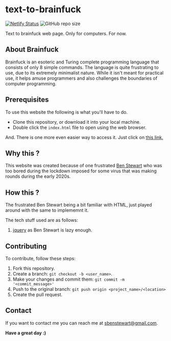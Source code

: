 # text-to-brainfuck

[![Netlify Status](https://api.netlify.com/api/v1/badges/7a1d13b2-d7d8-484a-90c7-efdeb1148732/deploy-status)](https://app.netlify.com/sites/text2brainfuck/deploys)
![GitHub repo size](https://img.shields.io/github/repo-size/sbenstewart/text-to-brainfuck)

Text to brainfuck web page. Only for computers. For now.

## About Brainfuck

Brainfuck is an esoteric and Turing complete programming language that consists of only 8 simple commands. The language is quite frustrating to use, due to its extremely minimalist nature. While it isn't meant for practical use, it helps amuse programmers and also challenges the boundaries of computer programming.

## Prerequisites

To use this website the following is what you'll have to do.

* Clone this repository, or download it into your local machine.
* Double click the `index.html` file to open using the web browser.

And. There is one more even easier way to access it. Just click on [this link.](https://text2brainfuck.netlify.app/)

## Why this ?

This website was created because of one frustrated [Ben Stewart](https://sbenstewart.in/) who was too bored during the lockdown imposed for some virus that was making rounds during the early 2020s.

## How this ?

The frustrated Ben Stewart being a bit familiar with HTML, just played around with the same to implememnt it.

The tech stuff used are as follows:

1. [jquery](https://jquery.com/) as Ben Stewart is lazy enough.

## Contributing
To contribute, follow these steps:

1. Fork this repository.
2. Create a branch: `git checkout -b <user_name>`.
3. Make your changes and commit them: `git commit -m '<commit_message>'`
4. Push to the original branch: `git push origin <project_name>/<location>`
5. Create the pull request.

## Contact

If you want to contact me you can reach me at <sbenstewart@gmail.com>. 

**Have a great day :)**
